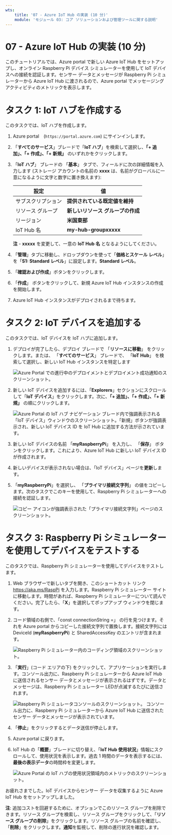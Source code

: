 ```yaml
---
wts:
    title: '07 - Azure IoT Hub の実装 (10 分)'
    module: 'モジュール 03: コア ソリューションおよび管理ツールに関する説明'
---
```

# 07 - Azure IoT Hub の実装 (10 分)

このチュートリアルでは、Azure portal で新しい Azure IoT Hub をセットアップし、オンライン Raspberry Pi デバイス シミュレーターを使用して IoT デバイスへの接続を認証します。センサー データとメッセージが Raspberry Pi シミュレーターから Azure IoT Hub に渡されるので、Azure portal でメッセージング アクティビティのメトリックを表示します。

# タスク 1: IoT ハブを作成する 

このタスクでは、IoT ハブを作成します。 

1. Azure portal　(`https://portal.azure.com`) にサインインします。

2. 「**すべてのサービス**」ブレードで「**IoT ハブ**」を検索して選択し、**「+ 追加」、「+ 作成」、「+ 新規」** のいずれかをクリックします。

3. 「**IoT ハブ**」 ブレードの 「**基本**」 タブで、フィールドに次の詳細情報を入力します (ストレージ アカウントの名前の **xxxx** は、名前がグローバルに一意になるように文字と数字に置き換えます):

    | 設定 | 値 |
    |--|--|
    | サブスクリプション | **提供されている既定値を維持** |
    | リソース グループ | **新しいリソース グループの作成** |
    | リージョン | **米国東部** |
    | IoT Hub 名 | **my-hub-groupxxxxx** |

    **注** -  **xxxxx** を変更して、一意の **IoT Hub 名** となるようにしてください。

4. 「**管理**」タブに移動し、ドロップダウンを使って「**価格とスケール レベル**」を「**S1: Standard レベル**」に設定します。**Standard レベル**。

5. 「**確認および作成**」ボタンをクリックします。

6. 「**作成**」 ボタンをクリックして、新規 Azure IoT Hub インスタンスの作成を開始します。

7. Azure IoT Hub インスタンスがデプロイされるまで待ちます。 

# タスク 2: IoT デバイスを追加する

このタスクでは、IoT デバイスを IoT ハブに追加します。 

1. デプロイが完了したら、デプロイ ブレードで 「**リソースに移動**」 をクリックします。または、 「**すべてのサービス**」 ブレードで、 「**IoT Hub**」 を検索して選択し、新しい IoT Hub インスタンスを特定します

	![Azure Portal での進行中のデプロイメントとデプロイメント成功通知のスクリーンショット。](../images/0601.png)

2. 新しい IoT デバイスを追加するには、「**Explorers**」セクションにスクロールして「**IoT デバイス**」をクリックします。次に、**「+ 追加」、「+ 作成」、「+ 新規」** の順にクリックします。

	![Azure Portal の IoT ハブ ナビゲーション ブレード内で強調表示される「IoT デバイス」ウィンドウのスクリーンショット。「新規」ボタンが強調表示され、新しい IoT デバイス ID を IoT Hub に追加する方法が示されています。](../images/0602.png)

3. 新しい IoT デバイスの名前 「**myRaspberryPi**」 を入力し、 「**保存**」 ボタンをクリックします。これにより、Azure IoT Hub に新しい IoT デバイス ID が作成されます。

4. 新しいデバイスが表示されない場合は、「IoT デバイス」ページを**更新**します。 

5. 「**myRaspberryPi**」を選択し、 「**プライマリ接続文字列**」 の値をコピーします。次のタスクでこのキーを使用して、Raspberry Pi シミュレーターへの接続を認証します。

	![コピー アイコンが強調表示された「プライマリ接続文字列」ページのスクリーンショット。](../images/0603.png)

# タスク 3: Raspberry Pi シミュレーターを使用してデバイスをテストする

このタスクでは、Raspberry Pi シミュレーターを使用してデバイスをテストします。 

1. Web ブラウザーで新しいタブを開き、このショートカット リンク https://aka.ms/RaspPi を入力します。Raspberry Pi シミュレーター サイトに移動します。時間があれば、Raspberry Pi シミュレーターについて読んでください。完了したら、「**X**」を選択してポップアップ ウィンドウを閉じます。

2. コード領域の右側で、「const connectionString =」 の行を見つけます。それを Azure portal からコピーした接続文字列で置換します。接続文字列には DeviceId (**myRaspberryPi**) と SharedAccessKey のエントリが含まれます。

	![Raspberry Pi シミュレーター内のコーディング領域のスクリーンショット。](../images/0604.png)

3. 「**実行**」(コード エリアの下) をクリックして、アプリケーションを実行します。コンソール出力に、Raspberry Pi シミュレーターから Azure IoT Hub に送信されるセンサー データとメッセージが表示されるはずです。データとメッセージは、Raspberry Pi シミュレーター LEDが点滅するたびに送信されます。 

	![Raspberry Pi シミュレータコンソールのスクリーンショット。  コンソール出力に、Raspberry Pi シミュレーターから Azure IoT Hub に送信されたセンサー データとメッセージが表示されています。](../images/0605.png)

5. 「**停止**」をクリックするとデータ送信が停止します。

6. Azure portal に戻ります。

7. IoT Hub の「**概要**」ブレードに切り替え、「**IoT Hub 使用状況**」情報にスクロールして、使用状況を表示します。過去 1 時間のデータを表示するには、**最後の表示データ**の時間枠を変更します。

	![Azure Portal の IoT ハブの使用状況領域内のメトリックのスクリーンショット。](../images/0606.png)


お疲れさまでした。IoT デバイスからセンサー データを収集するように Azure IoT Hub をセットアップしました。

**注**: 追加コストを回避するために、オプションでこのリソース グループを削除できます。リソース グループを検索し、リソース グループをクリックして、「**リソース グループの削除**」をクリックします。リソース グループの名前を確認し、「**削除**」をクリックします。**通知**を監視して、削除の進行状況を確認します。
